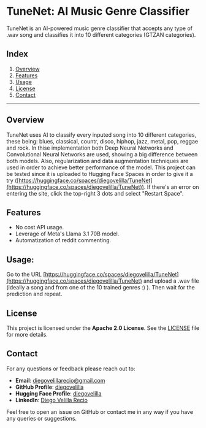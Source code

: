 # TuneNet: AI Music Genre Classifier

TuneNet is an AI-powered music genre classifier that accepts any type of .wav song and classifies it into 10 different categories (GTZAN categories).

## Index
1. [Overview](#overview)
2. [Features](#features)
3. [Usage](#usage)
4. [License](#license)
5. [Contact](#contact)

---

## Overview
TuneNet uses AI to classify every inputed song into 10 different categories, these being: blues, classical, countr, disco, hiphop, jazz, metal, pop, reggae and rock. In thise implementation both Deep Neural Networks and Convolutional Neural Networks are used, showing a big difference between both models. Also, regularization and data augmentation techniques are used in order to achieve better performance of the model. This project can be tested since it is uploaded to Hugging Face Spaces in order to give it a try ([https://huggingface.co/spaces/diegovelilla/TuneNet](https://huggingface.co/spaces/diegovelilla/TuneNet)). If there's an error on entering the site, click the top-right 3 dots and select "Restart Space".

## Features
- No cost API usage.
- Leverage of Meta's Llama 3.1 70B model.
- Automatization of reddit commenting.

## Usage:
Go to the URL [https://huggingface.co/spaces/diegovelilla/TuneNet](https://huggingface.co/spaces/diegovelilla/TuneNet) and upload a .wav file (ideally a song and from one of the 10 trained genres :) ).
Then wait for the prediction and repeat.

## License
This project is licensed under the **Apache 2.0 License**. See the [LICENSE](https://github.com/diegovelilla/FreeThinker/blob/main/LICENSE) file for more details.

## Contact
For any questions or feedback please reach out to:

- **Email**: [diegovelillarecio@gmail.com](mailto:diegovelillarecio@gmail.com)
- **GitHub Profile**: [diegovelilla](https://github.com/diegovelilla)
- **Hugging Face Profile**: [diegovelilla](https://huggingface.co/diegovelilla)
- **LinkedIn**: [Diego Velilla Recio](https://www.linkedin.com/in/diego-velilla-recio/)

Feel free to open an issue on GitHub or contact me in any way if you have any queries or suggestions.
